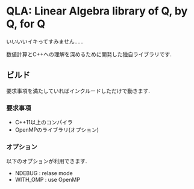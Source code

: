 # QLA: Linear Algebra library of Q, by Q, for Q
いいいいイキってすみません……

数値計算とC++への理解を深めるために開発した独自ライブラリです.

## ビルド
要求事項を満たしていればインクルードしただけで動きます.

### 要求事項
- C++11以上のコンパイラ
- OpenMPのライブラリ(オプション)

### オプション
以下のオプションが利用できます.
- NDEBUG : relase mode
- WITH_OMP : use OpenMP